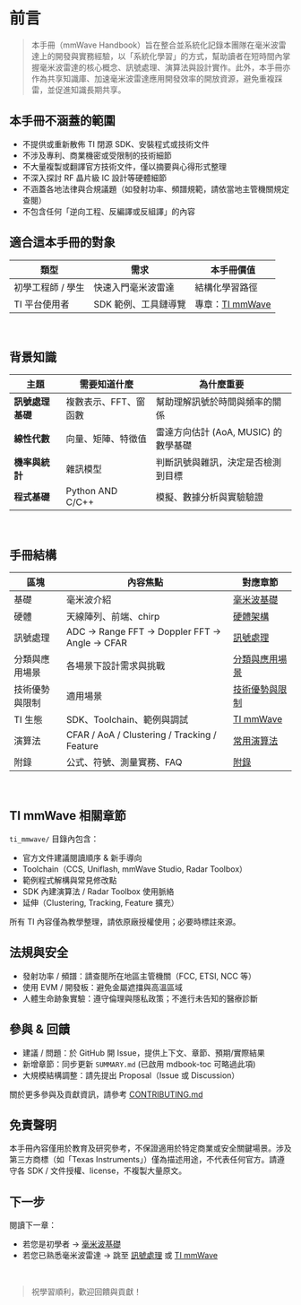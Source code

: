 # 前言

> 本手冊（mmWave Handbook）旨在整合並系統化記錄本團隊在毫米波雷達上的開發與實務經驗，以「系統化學習」的方式，幫助讀者在短時間內掌握毫米波雷達的核心概念、訊號處理、演算法與設計實作。此外，本手冊亦作為共享知識庫、加速毫米波雷達應用開發效率的開放資源，避免重複踩雷，並促進知識長期共享。

## 本手冊不涵蓋的範圍
- 不提供或重新散佈 TI 閉源 SDK、安裝程式或技術文件
- 不涉及專利、商業機密或受限制的技術細節
- 不大量複製或翻譯官方技術文件，僅以摘要與心得形式整理
- 不深入探討 RF 晶片級 IC 設計等硬體細節
- 不涵蓋各地法律與合規議題（如發射功率、頻譜規範，請依當地主管機關規定查閱）
- 不包含任何「逆向工程、反編譯或反組譯」的內容

## 適合這本手冊的對象
| 類型 | 需求 | 本手冊價值 |
|------|------|-----------|
| 初學工程師 / 學生 | 快速入門毫米波雷達 | 結構化學習路徑 |
| TI 平台使用者 | SDK 範例、工具鏈導覽 | 專章：[TI mmWave](ti_mmwave/overview.md) |

<br>

## 背景知識
| 主題             | 需要知道什麼 | 為什麼重要 |
|------------------|--------------|------------|
| **訊號處理基礎** | 複數表示、FFT、窗函數 | 幫助理解訊號於時間與頻率的關係 |
| **線性代數**     | 向量、矩陣、特徵值 | 雷達方向估計 (AoA, MUSIC) 的數學基礎 |
| **機率與統計**   | 雜訊模型 | 判斷訊號與雜訊，決定是否檢測到目標 |
| **程式基礎**     | Python AND C/C++ | 模擬、數據分析與實驗驗證 |

<br>

## 手冊結構
| 區塊 | 內容焦點 | 對應章節 |
|------|----------|----------------|
| 基礎 | 毫米波介紹 | [毫米波基礎](./fundamentals/mmwave_basics.md) |
| 硬體 | 天線陣列、前端、chirp | [硬體架構](./fundamentals/hardware_architecture.md) |
| 訊號處理 | ADC → Range FFT → Doppler FFT → Angle → CFAR | [訊號處理](./fundamentals/signal_processing.md) |
| 分類與應用場景 | 各場景下設計需求與挑戰 | [分類與應用場景](./fundamentals/mmwave_types.md) |
| 技術優勢與限制 | 適用場景 | [技術優勢與限制](./fundamentals/mmwave_benefits.md) |
| TI 生態 | SDK、Toolchain、範例與調試 | [TI mmWave](ti_mmwave/overview.md) |
| 演算法 | CFAR / AoA / Clustering / Tracking / Feature | [常用演算法](./ti/algorithms.md) |
| 附錄 | 公式、符號、測量實務、FAQ | [附錄](appendix/index.md) |

<br>

## TI mmWave 相關章節
`ti_mmwave/` 目錄內包含：

- 官方文件建議閱讀順序 & 新手導向
- Toolchain（CCS, Uniflash, mmWave Studio, Radar Toolbox）
- 範例程式解構與常見修改點
- SDK 內建演算法 / Radar Toolbox 使用脈絡
- 延伸（Clustering, Tracking, Feature 擴充）

所有 TI 內容僅為教學整理，請依原廠授權使用；必要時標註來源。

## 法規與安全
- 發射功率 / 頻譜：請查閱所在地區主管機關（FCC, ETSI, NCC 等）
- 使用 EVM / 開發板：避免金屬遮擋與高溫區域
- 人體生命跡象實驗：遵守倫理與隱私政策；不進行未告知的醫療診斷

## 參與 & 回饋
- 建議 / 問題：於 GitHub 開 Issue，提供上下文、章節、預期/實際結果
- 新增章節：同步更新 `SUMMARY.md` (已啟用 mdbook-toc 可略過此項)
- 大規模結構調整：請先提出 Proposal（Issue 或 Discussion）

關於更多參與及貢獻資訊，請參考 [CONTRIBUTING.md](https://github.com/mellivorandy/mmwave-handbook/blob/main/CONTRIBUTING.md)

## 免責聲明
本手冊內容僅用於教育及研究參考，不保證適用於特定商業或安全關鍵場景。涉及第三方商標（如「Texas Instruments」）僅為描述用途，不代表任何官方。請遵守各 SDK / 文件授權、license，不複製大量原文。

## 下一步

閱讀下一章： 

- 若您是初學者 → [毫米波基礎](fundamentals/mmwave_basics.md)  
- 若您已熟悉毫米波雷達 → 跳至 [訊號處理](fundamentals/signal_processing.md) 或 [TI mmWave](ti_mmwave/overview.md) 

<br>

> 祝學習順利，歡迎回饋與貢獻！  
